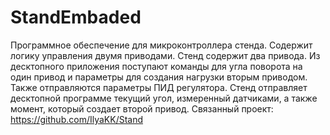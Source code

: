 # StandEmbaded
Программное обеспечение для микроконтроллера стенда. Содержит логику управления двумя приводами. Стенд содержит два привода. Из десктопного приложения поступают команды для угла поворота на один привод и параметры для создания нагрузки вторым приводом. Также отправляются параметры ПИД регулятора. Стенд отправляет десктопной программе текущий угол, измеренный датчиками, а также момент, который создает второй привод. 
Связанный проект:
https://github.com/IlyaKK/Stand
